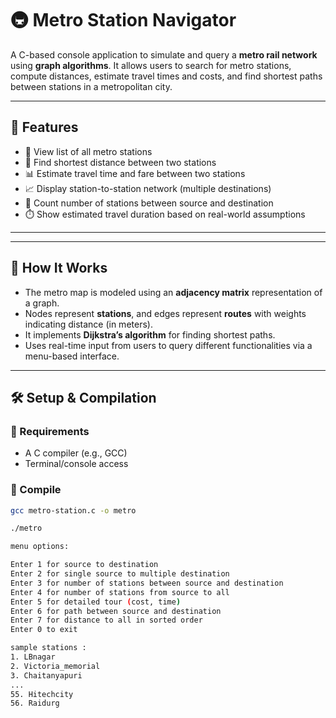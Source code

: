 # 🚇 Metro Station Navigator

A C-based console application to simulate and query a **metro rail network** using **graph algorithms**. It allows users to search for metro stations, compute distances, estimate travel times and costs, and find shortest paths between stations in a metropolitan city.

---

## 🧠 Features

- 📍 View list of all metro stations
- 🚆 Find shortest distance between two stations
- 📊 Estimate travel time and fare between two stations
- 📈 Display station-to-station network (multiple destinations)
- 🧮 Count number of stations between source and destination
- ⏱️ Show estimated travel duration based on real-world assumptions

---


---

## 🔧 How It Works

- The metro map is modeled using an **adjacency matrix** representation of a graph.
- Nodes represent **stations**, and edges represent **routes** with weights indicating distance (in meters).
- It implements **Dijkstra’s algorithm** for finding shortest paths.
- Uses real-time input from users to query different functionalities via a menu-based interface.

---

## 🛠️ Setup & Compilation

### 🔹 Requirements

- A C compiler (e.g., GCC)
- Terminal/console access

### 🔹 Compile

```bash
gcc metro-station.c -o metro

./metro

menu options:

Enter 1 for source to destination
Enter 2 for single source to multiple destination
Enter 3 for number of stations between source and destination
Enter 4 for number of stations from source to all
Enter 5 for detailed tour (cost, time)
Enter 6 for path between source and destination
Enter 7 for distance to all in sorted order
Enter 0 to exit

sample stations :
1. LBnagar
2. Victoria_memorial
3. Chaitanyapuri
...
55. Hitechcity
56. Raidurg
